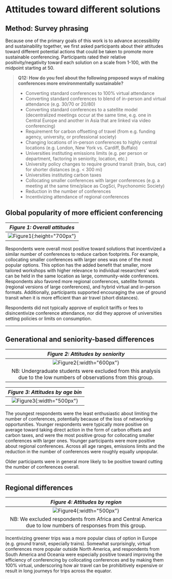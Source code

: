 # Attitudes toward different solutions


## Method: Survey phrasing

Because one of the primary goals of this work is to advance accessibility and sustainability together, we first asked participants about their attitudes toward different potential actions that could be taken to promote more sustainable conferencing. Participants rated their relative positivity/negativity toward each solution on a scale from 1-100, with the midpoint starting at 50.

> **Q12: How do you feel about the following proposed ways of making conferences more environmentally sustainable?**
>
> * Converting standard conferences to 100% virtual attendance                                                                                                                                                                                                                                                                                                                       
> * Converting standard conferences to blend of in-person and virtual attendance (e.g. 30/70 or 20/80)
> * Converting standard conferences to a satellite model (decentralized meetings occur at the same time, e.g. one in Central Europe and another in Asia that are linked via video conferencing)
> * Requirement for carbon offsetting of travel (from e.g. funding agency, university, or professional society)
> * Changing locations of in-person conferences to highly central locations (e.g. London, New York vs. Cardiff, Buffalo)
> * Universities instituting emissions limits (e.g. per person or department, factoring in seniority, location, etc.)
> * University policy changes to require ground transit (train, bus, car) for shorter distances (e.g. < 300 mi)
> * Universities instituting carbon taxes
> * Collocating smaller conferences with larger conferences (e.g. a meeting at the same time/place as CogSci, Psychonomic Society)
> * Reduction in the number of conferences
> * Incentivizing attendance of regional conferences

## Global popularity of more efficient conferencing


| *Figure 1: Overall attitudes*             |
:-------------------------:|
|![Figure1](../images/Q12_most_least_popular_solutions_combined.png){:height="700px"}|

Respondents were overall most positive toward solutions that incentivized a similar number of conferences to reduce carbon footprints. For example, collocating smaller conferences with larger ones was one of the most popular options. This option has the added benefit that smaller, more tailored workshops with higher relevance to individual researchers' work can be held in the same location as large, community-wide conferences. Respondents also favored more regional conferences, satellite formats (regional versions of large conferences), and hybrid virtual and in-person formats. Additionally, participants supported encouraging the use of ground transit when it is more efficient than air travel (short distances). 

Respondents did not typically approve of explicit tariffs or fees to disincentivize conference attendance, nor did they approve of universities setting policies or limits on consumption. 

---

## Generational and seniority-based differences

| *Figure 2: Attitudes by seniority*             |
:-------------------------:|
| ![Figure2](../images/solutions_by_seniority.png){:width="600px"}|
| NB: Undergraduate students were excluded from this analysis due to the low numbers of observations from this group.|


| *Figure 3: Attitudes by age bin*             |
:-------------------------:|
| ![Figure3](../images/solutions_by_age.png){:width="500px"}|

The youngest respondents were the least enthusiastic about limiting the number of conferences, potentially because of the loss of networking opportunities. Younger respondents were typically more positive on average toward taking direct action in the form of carbon offsets and carbon taxes, and were the most positive group for collocating smaller conferences with larger ones. Younger participants were more positive about regional conferences. Across all age ranges, emissions limits and the reduction in the number of conferences were roughly equally unpopular. 

Older participants were in general more likely to be positive toward cutting the number of conferences overall. 

---

## Regional differences

| *Figure 4: Attitudes by region* |
|:-------------------------:|
| ![Figure4](../images/solutions_by_region.png){:width="500px"}|
| NB: We excluded respondents from Africa and Central America due to low numbers of responses from this group.|

Incentivizing greener trips was a more popular class of option in Europe (e.g. ground transit, especially trains). Somewhat surprisingly, virtual conferences more popular outside North America, and respondents from South America and Oceania were especially positive toward improving the efficiency of conferencing by collocating conferences and by making them 100% virtual, underscoring how air travel can be prohibitively expensive or result in long journeys for trips across the equator.
